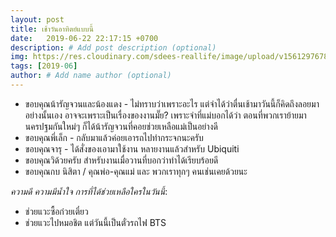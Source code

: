 ```yaml
---
layout: post
title: เช้าวันอาทิตย์แบบนี้
date:   2019-06-22 22:17:15 +0700
description: # Add post description (optional)
img: https://res.cloudinary.com/sdees-reallife/image/upload/v1561297678/IMG_8235.jpg # Add image post (optional)
tags: [2019-06]
author: # Add name author (optional)
---
```

- ขอบคุณน้ารัญจวนและน้องแดง - ไม่ทราบว่าเพราะอะไร แต่จำได้ว่าตื่นเช้ามาวันนี้ก็คิดถึงลอยมาอย่างนั้นเอง อาจจะเพราะเป็นเรื่องของงานมั๊ย? เพราะจำที่แม่บอกได้ว่า ตอนที่พวกเราย้ายมานครปฐมกันใหม่ๆ ก็ได้น้ารัญจวนที่คอยช่วยเหลือแม่เป็นอย่างดี
- ขอบคุณพี่เล็ก - กลับมาแล้วค่อยเอารถไปทำกระจกนะครับ
- ขอบคุณจารุ - ได้สั่งของเอามาใช้งาน หลายงานแล้วสำหรับ Ubiquiti
- ขอบคุณวิด้วยครับ สำหรับงานเมื่อวานที่บอกว่าทำได้เรียบร้อยดี
- ขอบคุณกบ นิสิตา / คุณพ่อ-คุณแม่ และ พวกเราทุกๆ คนเช่นเคยด้วยนะ

<i class="fa fa-child" style="color:plum"></i>

*ความดี ความมีน้ำใจ การที่ได้ช่วยเหลือใครในวันนี้*:
- ช่วยแวะซื้อก๋วยเตี๋ยว
- ช่วยแวะไปหมอชิต แต่วันนี้เป็นตั๋วรถไฟ BTS
